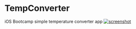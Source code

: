 TempConverter
=============

iOS Bootcamp simple temperature converter app
[![screenshot](http://f.cl.ly/items/2Z1t1d2y0E2T2s2K3X1W/Screen%20Shot%202013-10-07%20at%2012.42.36%20AM.png)](#screenshot)
